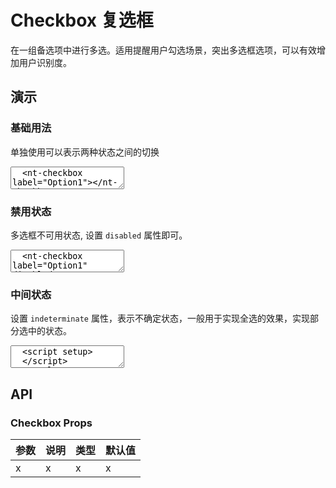 # Checkbox 复选框

在一组备选项中进行多选。适用提醒用户勾选场景，突出多选框选项，可以有效增加用户识别度。

## 演示

<script setup>
  import { ref, watch } from 'vue'
  import { Checkbox } from '../../src'
  const checked1 = ref(true)

  watch(checked1, (newVal) => {
    console.log(newVal)
  })
</script>

<Checkbox v-model="checked1" label="Option1" />

### 基础用法

单独使用可以表示两种状态之间的切换

<ClientOnly>
  <CodePreview>
  <textarea lang="vue-html">
  <nt-checkbox label="Option1"></nt-checkbox>
  </textarea>
  </CodePreview>
</ClientOnly>

### 禁用状态

多选框不可用状态, 设置 `disabled` 属性即可。

<ClientOnly>
  <CodePreview>
  <textarea lang="vue-html">
  <nt-checkbox label="Option1" disabled></nt-checkbox>
  </textarea>
  </CodePreview>
</ClientOnly>

### 中间状态

设置 `indeterminate` 属性，表示不确定状态，一般用于实现全选的效果，实现部分选中的状态。

<ClientOnly>
  <CodePreview>
  <textarea lang="vue">
  <script setup>
  </script>
  <template>
  </template>
  </textarea>
  <template #preview>
    <Checkbox v-model="checked1" label="Option1" indeterminate />
  </template>
  </CodePreview>
</ClientOnly>

## API

### Checkbox Props

| 参数 | 说明 | 类型 | 默认值 |
| ---- | ---- | ---- | ------ |
| x    | x    | x    | x      |
